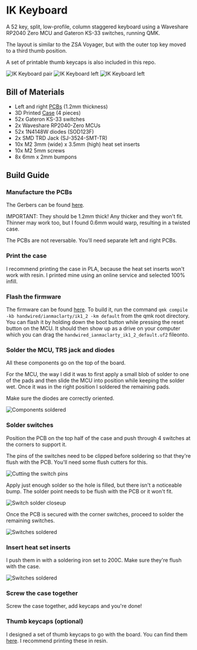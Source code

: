 # IK Keyboard

A 52 key, split, low-profile, column staggered keyboard using a Waveshare RP2040 Zero MCU and Gateron KS-33 switches, running QMK.

The layout is similar to the ZSA Voyager, but with the outer top key moved to a third thumb position.

A set of printable thumb keycaps is also included in this repo.

![IK Keyboard pair](1.2/photos/completed_pair.png)
![IK Keyboard left](1.2/photos/completed_left.png)
![IK Keyboard left](1.2/photos/completed_bottom.png)

## Bill of Materials

- Left and right [PCBs](1.2/gerbers) (1.2mm thickness)
- 3D Printed [Case](1.2/stls) (4 pieces)
- 52x Gateron KS-33 switches
- 2x Waveshare RP2040-Zero MCUs
- 52x 1N4148W diodes (SOD123F)
- 2x SMD TRD Jack (SJ-3524-SMT-TR)
- 10x M2 3mm (wide) x 3.5mm (high) heat set inserts
- 10x M2 5mm screws
- 8x 6mm x 2mm bumpons

## Build Guide

### Manufacture the PCBs

The Gerbers can be found [here](1.2/gerbers). 

IMPORTANT: They should be 1.2mm thick! Any thicker and they won't fit.
Thinner may work too, but I found 0.6mm would warp, resulting in a twisted case.

The PCBs are not reversable. You'll need separate left and right PCBs.

### Print the case

I recommend printing the case in PLA, because the heat set inserts won't work with resin.
I printed mine using an online service and selected 100% infill.

### Flash the firmware

The firmware can be found [here](https://github.com/ianmaclarty/qmk_firmware/tree/master/keyboards/handwired/ianmaclarty/ik1_2). 
To build it, run the command `qmk compile -kb handwired/ianmaclarty/ik1_2 -km default` from the qmk root directory. 
You can flash it by holding down the boot button while pressing the reset button on the MCU.
It should then show up as a drive on your computer which you can drag the `handwired_ianmaclarty_ik1_2_default.uf2` fileonto.

### Solder the MCU, TRS jack and diodes

All these components go on the top of the board.

For the MCU, the way I did it was to first apply a small blob of solder to one of the pads and 
then slide the MCU into position while keeping the solder wet. Once it was in the 
right position I soldered the remaining pads.

Make sure the diodes are correctly oriented.

![Components soldered](1.2/photos/pcb_soldered.png)

### Solder switches

Position the PCB on the top half of the case and push through 4 switches at the corners to support it.

The pins of the switches need to be clipped before soldering so that they're flush with the PCB. You'll need
some flush cutters for this.

![Cutting the switch pins](1.2/photos/switch_pin_cut.png) 

Apply just enough solder so the hole is filled, but there isn't a noticeable bump. The solder point needs to be
flush with the PCB or it won't fit.

![Switch solder closeup](1.2/photos/switch_solder_closeup.png) 

Once the PCB is secured with the corner switches, proceed to solder the remaining switches.

![Switches soldered](1.2/photos/all_switches_soldered.png)

### Insert heat set inserts

I push them in with a soldering iron set to 200C. Make sure they're flush with the case.

![Switches soldered](1.2/photos/inserts_inserted.png)

### Screw the case together

Screw the case together, add keycaps and you're done!

### Thumb keycaps (optional)

I designed a set of thumb keycaps to go with the board. You can find them [here](Keycaps/). I recommend printing these in resin.
